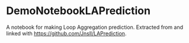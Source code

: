 # DemoNotebookLAPrediction
A notebook for making Loop Aggregation prediction. Extracted from and linked with https://github.com/Jnsll/LAPrediction.

